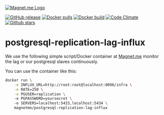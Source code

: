 [![Magnet.me Logo](https://cdn.magnet.me/images/logo-2015-full.svg)](https://magnet.me "Discover the best companies, jobs and internships at Magnet.me")

[![GitHub release](https://img.shields.io/github/release/magnetme/postgresql-replication-lag-influx.svg)](https://github.com/Magnetme/postgresql-replication-lag-influx/releases)
[![Docker pulls](https://img.shields.io/docker/pulls/magnetme/postgresql-replication-lag-influx.svg)](https://hub.docker.com/r/magnetme/postgresql-replication-lag-influx/)
[![Docker build](https://img.shields.io/docker/automated/magnetme/postgresql-replication-lag-influx.svg)](https://hub.docker.com/r/magnetme/postgresql-replication-lag-influx/)
[![Code Climate](https://img.shields.io/codeclimate/github/magnetme/postgresql-replication-lag-influx.svg)](https://codeclimate.com/github/Magnetme/postgresql-replication-lag-influx)
[![Github stars](https://img.shields.io/github/stars/magnetme/postgresql-replication-lag-influx.svg?style=social&label=Star)](https://github.com/Magnetme/postgresql-replication-lag-influx)

# postgresql-replication-lag-influx

We use the following simple script/Docker container at [Magnet.me](https://magnet.me?ref=github-pg-lag "Discover the best companies, jobs and internships at Magnet.me") monitor the lag or our postgresql slaves continuously.

You can use the container like this:
 
 ```bash
 docker run \
	 -e INFLUX_URL=http://root:root@localhost:8096/infra \
	 -e RATE=250 \
	 -e PGUSER=replication \ 
	 -e PGPASSWORD=yoursecret \ 
	 -e SERVERS=localhost:5433,localhost:5434 \
	 magnetme/postgresql-replication-lag-influx
 ```
